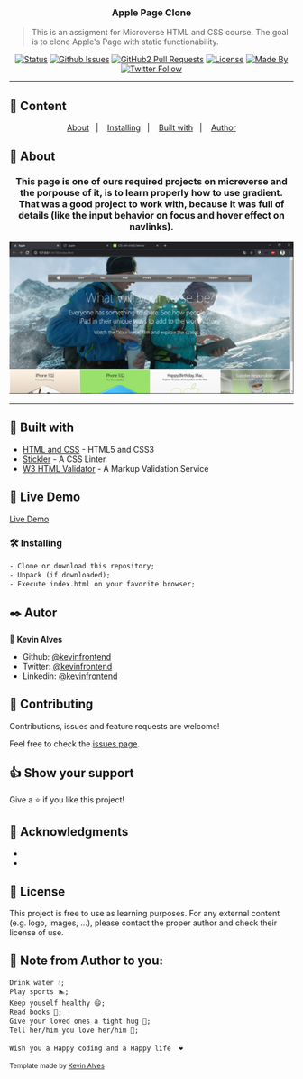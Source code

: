 <h3 align="center">Apple Page Clone</h3>

> This is an assigment for Microverse HTML and CSS course. The goal is to clone Apple's Page with static functionability.

<div align="center">

[![Status](https://img.shields.io/badge/status-active-success.svg)]()
[![Github Issues](https://img.shields.io/badge/GitHub-Issues-orange)](https://github.com/kevinfrontend/design-teardown-project/issues)
[![GitHub2 Pull Requests](https://img.shields.io/badge/GitHub-Pull%20Requests-blue)](https://github.com/kevinfrontend/design-teardown-project/pulls)
[![License](https://img.shields.io/badge/license-MIT-blue.svg)](/LICENSE)
[![Made By](https://img.shields.io/badge/Made%20By-Kevin%20Alves-brightgreen)](https://github.com/kevinfrontend)
[![Twitter Follow](https://img.shields.io/twitter/follow/kevinfrontend?label=Follow%20Kevin%20on%20Twitter&style=social)](https://twitter.com/kevinfrontend)

</div>

---

## 📝 Content
<p align="center">
<a href="#about">About</a>&nbsp;&nbsp;&nbsp;|&nbsp;&nbsp;&nbsp;
<a href="#installing">Installing</a>&nbsp;&nbsp;&nbsp;|&nbsp;&nbsp;&nbsp;
<a href="#built_using">Built with</a>&nbsp;&nbsp;&nbsp;|&nbsp;&nbsp;&nbsp;
<a href="#authors">Author</a>
</p>


## 🧐 About <a name = "about"></a>
<h3 align="center"> This page is one of ours required projects on micreverse and the porpouse of it, is to learn properly how to use gradient. That was a good project to work with, because it was full of details (like the input behavior on focus and hover effect on navlinks).</h3>
<p align="center">
  <a href="" rel="noopener">
 <img src="./img/screenshot.png" alt="Project Screenshot"></a>
</p>

---

## 🔧 Built with<a name = "built_using"></a>

- [HTML and CSS](https://www.w3schools.com/) - HTML5 and CSS3
- [Stickler](https://stickler-ci.com) - A CSS Linter 
- [W3 HTML Validator](https://validator.w3.org/) - A Markup Validation Service

## 🔴 Live Demo

[Live Demo](https://rawcdn.githack.com/Kevinalvesdev/Apple-project/92947866fac4fa7c9fcd92cbc9798897b3d0e898/index.html)

### 🛠 Installing <a name = "installing"></a>

```
- Clone or download this repository;
- Unpack (if downloaded);
- Execute index.html on your favorite browser;

```
## ✒️  Autor <a name = "author"></a>

👤 **Kevin Alves**

- Github: [@kevinfrontend](https://github.com/kevinfrontend)
- Twitter: [@kevinfrontend](https://twitter.com/kevinfrontend)
- Linkedin: [@kevinfrontend](https://www.linkedin.com/in/kevinfrontend/)

## 🤝 Contributing

Contributions, issues and feature requests are welcome!

Feel free to check the [issues page](https://github.com/kevinfrontend/Apple-project/issues).


## 👍 Show your support

Give a ⭐️ if you like this project!


## 👊 Acknowledgments

- 
- 


## 📝 License

This project is free to use as learning purposes. For any external content (e.g. logo, images, ...), please contact the proper author and check their license of use.


## 👋 Note from Author to you: 
```
Drink water 💧;
Play sports 🏊;
Keep youself healthy 😄;
Read books 📖;
Give your loved ones a tight hug 👐;
Tell her/him you love her/him 💌;

Wish you a Happy coding and a Happy life  ❤️
```

<small>Template made by <a href='https://twitter.com/kevinfrontend'>Kevin Alves</a></small>
